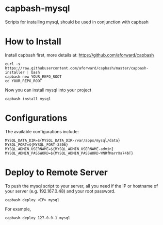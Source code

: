 capbash-mysql
==============

Scripts for installing mysql, should be used in conjunction with capbash

# How to Install #

Install capbash first, more details at:
https://github.com/aforward/capbash

```
curl -s https://raw.githubusercontent.com/aforward/capbash/master/capbash-installer | bash
capbash new YOUR_REPO_ROOT
cd YOUR_REPO_ROOT
```

Now you can install mysql into your project

```
capbash install mysql
```

# Configurations #

The available configurations include:

```
MYSQL_DATA_DIR=${MYSQL_DATA_DIR-/var/apps/mysql/data}
MYSQL_PORT=${MYSQL_PORT-3306}
MYSQL_ADMIN_USERNAME=${MYSQL_ADMIN_USERNAME-admin}
MYSQL_ADMIN_PASSWORD=${MYSQL_ADMIN_PASSWORD-WNRfMarrXa74bT}
```

# Deploy to Remote Server #

To push the mysql script to your server, all you need if the IP or hostname of your server (e.g. 192.167.0.48) and your root password.

```
capbash deploy <IP> mysql
```

For example,

```
capbash deploy 127.0.0.1 mysql
```
